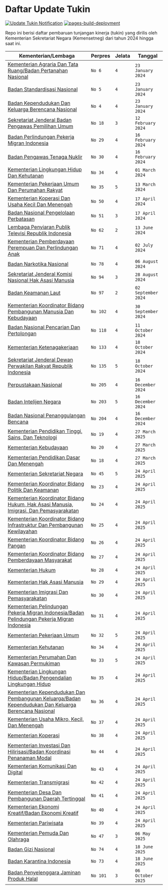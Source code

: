 # Daftar Update Tukin

[![Update Tukin Notification](https://github.com/nubisub/remun-notifier/actions/workflows/python-app.yml/badge.svg)](https://github.com/nubisub/remun-notifier/actions/workflows/python-app.yml)
[![pages-build-deployment](https://github.com/nubisub/remun-notifier/actions/workflows/pages/pages-build-deployment/badge.svg)](https://github.com/nubisub/remun-notifier/actions/workflows/pages/pages-build-deployment)

Repo ini berisi daftar pembaruan tunjangan kinerja (tukin) yang dirilis oleh Kementerian Sekretariat Negara (Kemensetneg) dari tahun 2024 hingga saat ini.

| Kementerian/Lembaga | Perpres | Jelata | Tanggal |
| ------------------- | ------- | ------ | ------- |
|[Kementerian Agraria Dan Tata Ruang/Badan Pertanahan Nasional](<File/Salinan Perpres Nomor 6 Tahun 2024.pdf>) |`No 6` | `4` |`23 January 2024` |
|[Badan Standardisasi Nasional](<File/Salinan Perpres Nomor 5 Tahun 2024.pdf>) |`No 5` | `4` |`23 January 2024` |
|[Badan Kependudukan Dan Keluarga Berencana Nasional](<File/Salinan Perpres Nomor 4 Tahun 2024.pdf>) |`No 4` | `4` |`23 January 2024` |
|[Sekretariat Jenderal Badan Pengawas Pemilihan Umum](<File/Salinan Perpres Nomor 18 Tahun 2024.pdf>) |`No 18` | `3` |`12 February 2024` |
|[Badan Perlindungan Pekerja Migran Indonesia](<File/Salinan Perpres Nomor 29 Tahun 2024.pdf>) |`No 29` | `4` |`16 February 2024` |
|[Badan Pengawas Tenaga Nuklir](<File/Salinan Perpres Nomor 30 Tahun 2024.pdf>) |`No 30` | `4` |`16 February 2024` |
|[Kementerian Lingkungan Hidup Dan Kehutanan](<File/Salinan Perpres Nomor 34 Tahun 2024.pdf>) |`No 34` | `4` |`01 March 2024` |
|[Kementerian Pekerjaan Umum Dan Perumahan Rakyat](<File/Salinan Perpres Nomor 35 Tahun 2024.pdf>) |`No 35` | `5` |`13 March 2024` |
|[Kementerian Koperasi Dan Usaha Kecil Dan Menengah](<File/Salinan Perpres Nomor 50 Tahun 2024.pdf>) |`No 50` | `4` |`17 April 2024` |
|[Badan Nasional Pengelolaan Perbatasan](<File/Salinan Perpres Nomor 51 Tahun 2024.pdf>) |`No 51` | `3` |`17 April 2024` |
|[Lembaga Penyiaran Publik Televisi Republik Indonesia](<File/Salinan Perpres Nomor 62 Tahun 2024.pdf>) |`No 62` | `2` |`13 June 2024` |
|[Kementerian Pemberdayaan Perempuan Dan Perlindungan Anak](<File/Salinan Perpres Nomor 71 Tahun 2024.pdf>) |`No 71` | `4` |`02 July 2024` |
|[Badan Narkotika Nasional](<File/Salinan Perpres Nomor 78 Tahun 2024.pdf>) |`No 78` | `4` |`06 August 2024` |
|[Sekretariat Jenderal Komisi Nasional Hak Asasi Manusia](<File/Salinan Perpres Nomor 94 Tahun 2024.pdf>) |`No 94` | `3` |`28 August 2024` |
|[Badan Keamanan Laut](<File/Salinan Perpres Nomor 97 Tahun 2024.pdf>) |`No 97` | `2` |`02 September 2024` |
|[Kementerian Koordinator Bidang Pembangunan Manusia Dan Kebudayaan](<File/Salinan Perpres Nomor 102 Tahun 2024.pdf>) |`No 102` | `4` |`30 September 2024` |
|[Badan Nasional Pencarian Dan Pertolongan](<File/Salinan Perpres Nomor 118 Tahun 2024.pdf>) |`No 118` | `4` |`11 October 2024` |
|[Kementerian Ketenagakerjaan](<File/Salinan Perpres 133 Tahun 2024.pdf>) |`No 133` | `4` |`18 October 2024` |
|[Sekretariat Jenderal Dewan Perwakilan Rakyat Republik Indonesia](<File/Salinan Perpres Nomor 135 Tahun 2024.pdf>) |`No 135` | `5` |`18 October 2024` |
|[Perpustakaan Nasional](<File/Salinan Perpres Nomor 205 Tahun 2024.pdf>) |`No 205` | `4` |`16 December 2024` |
|[Badan Intelijen Negara](<File/Salinan Perpres Nomor 203 Tahun 2024.pdf>) |`No 203` | `5` |`16 December 2024` |
|[Badan Nasional Penanggulangan Bencana](<File/Salinan Perpres Nomor 204 Tahun 2024.pdf>) |`No 204` | `4` |`16 December 2024` |
|[Kementerian Pendidikan Tinggi, Sains, Dan Teknologi](<File/Salinan Perpres Nomor 19 Tahun 2025.pdf>) |`No 19` | `4` |`27 March 2025` |
|[Kementerian Kebudayaan](<File/Salinan Perpres Nomor 20 Tahun 2025.pdf>) |`No 20` | `4` |`27 March 2025` |
|[Kementerian Pendidikan Dasar Dan Menengah](<File/Salinan Perpres Nomor 18 Tahun 2025.pdf>) |`No 18` | `4` |`27 March 2025` |
|[Kementerian Sekretariat Negara](<File/Salinan Perpres Nomor 45 Tahun 2025.pdf>) |`No 45` | `5` |`24 April 2025` |
|[Kementerian Koordinator Bidang Politik Dan Keamanan](<File/Salinan Perpres Nomor 23 Tahun 2025.pdf>) |`No 23` | `4` |`24 April 2025` |
|[Kementerian Koordinator Bidang Hukum, Hak Asasi Manusia, Imigrasi, Dan Pemasyarakatan](<File/Salinan Perpres Nomr 24 Tahun 2025.pdf>) |`No 24` | `4` |`24 April 2025` |
|[Kementerian Koordinator Bidang Infrastruktur Dan Pembangunan Kewilayahan](<File/Salinan Perpres Nomor 25 Tahun 2025.pdf>) |`No 25` | `4` |`24 April 2025` |
|[Kementerian Koordinator Bidang Pangan](<File/Salinan Perpres Nomor 26 Tahun 2025.pdf>) |`No 26` | `4` |`24 April 2025` |
|[Kementerian Koordinator Bidang Pemberdayaan Masyarakat](<File/Salinan Perpres Nomor 27 Tahun 2025.pdf>) |`No 27` | `4` |`24 April 2025` |
|[Kementerian Hukum](<File/Salinan Perpres Nomor 28 Tahun 2025.pdf>) |`No 28` | `4` |`24 April 2025` |
|[Kementerian Hak Asasi Manusia](<File/Salinan Perpres Nomor 29 Tahun 2025.pdf>) |`No 29` | `4` |`24 April 2025` |
|[Kementerian Imigrasi Dan Pemasyarakatan](<File/Salinan Perpres Nomor 30 Tahun 2025.pdf>) |`No 30` | `4` |`24 April 2025` |
|[Kementerian Pelindungan Pekerja Migran Indonesia/Badan Pelindungan Pekerja Migran Indonesia](<File/Salinan Perpres Nomor 31 Tahun 2025.pdf>) |`No 31` | `4` |`24 April 2025` |
|[Kementerian Pekerjaan Umum](<File/Salinan Perpres Nomor 32 Tahun 2025.pdf>) |`No 32` | `5` |`24 April 2025` |
|[Kementerian Kehutanan](<File/Salinan Perpres Nomor 34 Tahun 2025.pdf>) |`No 34` | `4` |`24 April 2025` |
|[Kementerian Perumahan Dan Kawasan Permukiman](<File/Salinan Perpres Nomor 33 Tahun 2025.pdf>) |`No 33` | `5` |`24 April 2025` |
|[Kementerian Lingkungan Hidup/Badan Pengendalian Lingkungan Hidup](<File/Salinan Perpres Nomor 35 Tahun 2025.pdf>) |`No 35` | `4` |`24 April 2025` |
|[Kementerian Kependudukan Dan Pembangunan Keluarga/Badan Kependudukan Dan Keluarga Berencana Nasional](<File/Salinan Perpres Nomor 36 Tahun 2025.pdf>) |`No 36` | `4` |`24 April 2025` |
|[Kementerian Usaha Mikro, Kecil, Dan Menengah](<File/Salinan Perpres Nomor 37 Tahun 2025.pdf>) |`No 37` | `4` |`24 April 2025` |
|[Kementerian Koperasi](<File/Salinan Perpres Nomor 38 Tahun 2025.pdf>) |`No 38` | `4` |`24 April 2025` |
|[Kementerian Investasi Dan Hilirisasi/Badan Koordinasi Penanaman Modal](<File/Salinan Perpres Nomor 44 Tahun 2025.pdf>) |`No 44` | `4` |`24 April 2025` |
|[Kementerian Komunikasi Dan Digital](<File/Salinan Perpres Nomor 43 Tahun 2025.pdf>) |`No 43` | `4` |`24 April 2025` |
|[Kementerian Transmigrasi](<File/Salinan Perpres Nomor 42 Tahun 2025.pdf>) |`No 42` | `4` |`24 April 2025` |
|[Kementerian Desa Dan Pembangunan Daerah Tertinggal](<File/Salinan Perpres Nomor 41 Tahun 2025.pdf>) |`No 41` | `4` |`24 April 2025` |
|[Kementerian Ekonomi Kreatif/Badan Ekonomi Kreatif](<File/Salinan Perprees Nomor 40 Tahun 2025.pdf>) |`No 40` | `4` |`24 April 2025` |
|[Kementerian Pariwisata](<File/Salinan Perpres Nomor 39 Tahun 2025.pdf>) |`No 39` | `4` |`24 April 2025` |
|[Kementerian Pemuda Dan Olahraga](<File/Salinan Perpres No.47 Tahun 2025.pdf>) |`No 47` | `3` |`06 May 2025` |
|[Badan Gizi Nasional](<File/Salinan Perpres Nomor 74 Tahun 2025.pdf>) |`No 74` | `4` |`18 June 2025` |
|[Badan Karantina Indonesia](<File/Salinan Perpres Nomor 73 Tahun 2025.pdf>) |`No 73` | `4` |`18 June 2025` |
|[Badan Penyelenggara Jaminan Produk Halal](<File/Salinan Perpres No.101 Tahun 2025.pdf>) |`No 101` | `3` |`06 October 2025` |
